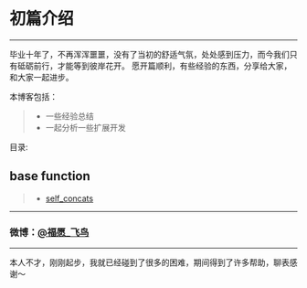 # 初篇介绍

----
毕业十年了，不再浑浑噩噩，没有了当初的舒适气氛，处处感到压力，而今我们只有砥砺前行，才能等到彼岸花开。
愿开篇顺利，有些经验的东西，分享给大家，和大家一起进步。

本博客包括：

>* 一些经验总结
>* 一起分析一些扩展开发

目录:

## base function
>* [self_concats](https://netbird.github.io/blog/array/self_concats)


---
### 微博：[@福愿_飞鸟](https://weibo.com/teacherbird/home?wvr=5)

---

本人不才，刚刚起步，我就已经碰到了很多的困难，期间得到了许多帮助，聊表感谢～
